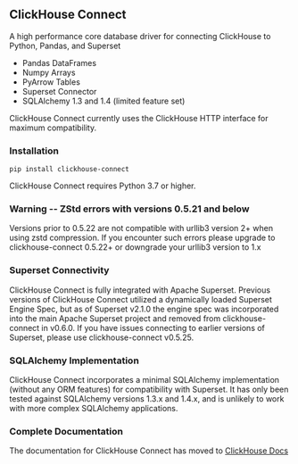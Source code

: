 ## ClickHouse Connect

A high performance core database driver for connecting ClickHouse to Python, Pandas, and Superset
* Pandas DataFrames
* Numpy Arrays
* PyArrow Tables
* Superset Connector
* SQLAlchemy 1.3 and 1.4 (limited feature set)

ClickHouse Connect currently uses the ClickHouse HTTP interface for maximum compatibility.  


### Installation

```
pip install clickhouse-connect
```

ClickHouse Connect requires Python 3.7 or higher. 


### Warning -- ZStd errors with versions 0.5.21 and below
Versions prior to 0.5.22 are not compatible with urllib3 version 2+ when using zstd compression.  If you encounter
such errors please upgrade to clickhouse-connect 0.5.22+ or downgrade your urllib3 version to 1.x


### Superset Connectivity
ClickHouse Connect is fully integrated with Apache Superset.  Previous versions of ClickHouse Connect utilized a
dynamically loaded Superset Engine Spec, but as of Superset v2.1.0 the engine spec was incorporated into the main
Apache Superset project and removed from clickhouse-connect in v0.6.0.  If you have issues connecting to earlier
versions of Superset, please use clickhouse-connect v0.5.25.


### SQLAlchemy Implementation
ClickHouse Connect incorporates a minimal SQLAlchemy implementation (without any ORM features) for compatibility with
Superset.  It has only been tested against SQLAlchemy versions 1.3.x and 1.4.x, and is unlikely to work with more
complex SQLAlchemy applications.


### Complete Documentation
The documentation for ClickHouse Connect has moved to
[ClickHouse Docs](https://clickhouse.com/docs/en/integrations/language-clients/python/intro) 


 
